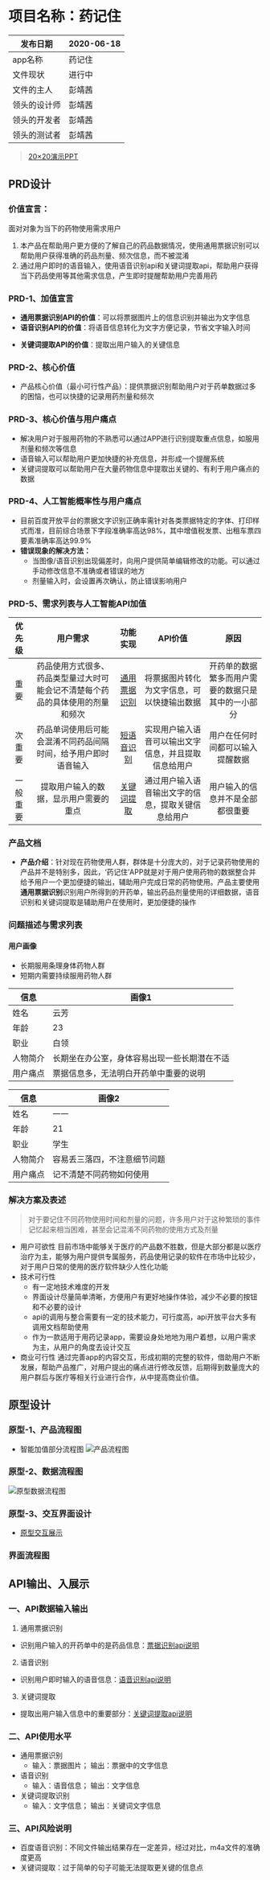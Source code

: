 # 项目名称：药记住


|  发布日期 | 2020-06-18 |
 | -- | -- |
 |  app名称 | 药记住 |
 |  文件现状 | 进行中 |
 |  文件的主人 | 彭靖茜|
 |  领头的设计师 | 彭靖茜 |
 |  领头的开发者 | 彭靖茜 |
 |  领头的测试者 | 彭靖茜 |
 
 > [20×20演示PPT](https://github.com/Pjx759/API_Final/blob/master/%E8%8D%AF%E8%AE%B0%E4%BD%8F20%C3%9720%E6%BC%94%E7%A4%BA.pptx)
## PRD设计
### 价值宣言：
面对对象为当下的药物使用需求用户
1. 本产品在帮助用户更方便的了解自己的药品数据情况，使用通用票据识别可以帮助用户获得准确的药品剂量、频次信息，而不被混淆
2. 通过用户即时的语音输入，使用语音识别api和关键词提取api，帮助用户获得当下药品使用等其他需求信息，产生即时提醒帮助用户完善用药
### PRD-1、加值宣言
- **通用票据识别API的价值**：可以将票据图片上的信息识别并输出为文字信息  
- **语音识别API的价值**：将语音信息转化为文字方便记录，节省文字输入时间  
* **关键词提取API的价值**：提取出用户输入的关键信息
### PRD-2、核心价值
- 产品核心价值（最小可行性产品）：提供票据识别帮助用户对于药单数据过多的困恼，也可以快捷的记录用药剂量和频次
### PRD-3、核心价值与用户痛点</h3>
* 解决用户对于服用药物的不熟悉可以通过APP进行识别提取重点信息，如服用剂量和频次等信息
* 语音输入可以帮助用户更加快捷的补充信息，并形成一个提醒系统  
* 关键词提取可以帮助用户在大量药物信息中提取出关键的、有利于用户痛点的数据
### PRD-4、人工智能概率性与用户痛点
* 目前百度开放平台的票据文字识别正确率需针对各类票据特定的字体、打印样式而准，目前综合场景下字段准确率高达98%，其中增值税发票、出租车票四要素准确率高达99.9%  
* **错误现象的解决方法：**
  * 当图像/语音识别出现偏差时，向用户提供简单编辑修改的功能。可以通过手动修改信息不准确或者错误的地方  
  * 剂量输入时，会设置再次确认，防止错误影响用户  
### PRD-5、需求列表与人工智能API加值  
| 优先级	| 用户需求	| 功能实现 | API价值 | 原因 |
| :--: | :--: | :--: | :--: | :--: |
| 重要	|药品使用方式很多、药品类型量过大时可能会记不清楚每个药品的具体使用的剂量和频次|[通用票据识别](https://ai.baidu.com/tech/ocr_receipts/receipt) 	| 将票据图片转化为文字信息，可以快捷输出数据 | 开药单的数据繁多而用户需要的数据只是其中的一小部分 |
| 次重要	|药品单词使用后可能会混淆不同药品间隔时间，给予用户即时语音输入|[短语音识别](https://ai.baidu.com/tech/speech/asr)| 实现用户输入语音可以输出文字信息，并且提取信息给用户 | 用户在任何时间都可以输入提醒数据 |  
| 一般重要	|提取用户输入的数据，显示用户需要的重点|[关键词提取](https://www.xfyun.cn/services/keyword-extraction)| 通过用户输入语音输出文字的信息，提取关键信息给用户 | 用户输入的信息并不是全部都很重要 |
### 产品文档
* **产品介绍**：针对现在药物使用人群，群体是十分庞大的，对于记录药物使用的产品并不是特别多，因此，‘药记住’APP就是对于用户使用药物的数据整合并给予用户一个更加便捷的输出，辅助用户完成日常的药物使用。产品主要使用**通用票据识别**识别用户所得到的开药单，输出药品剂量使用的详细数据，语音识别和关键词提取是辅助用户在使用时，更加便捷的操作
### 问题描述与需求列表
#### 用户画像
* 长期服用条理身体药物人群
* 短期内需要持续服用药物人群

| 信息 | 画像1 |
| -- | -- |
| 姓名 | 云芳 |
| 年龄 | 23 |
| 职业 | 白领 |
| 人物简介 | 长期坐在办公室，身体容易出现一些长期潜在不适 |
| 用户痛点 | 票据信息多，无法明白开药单中重要的说明 |

|信息|画像2|
| -- | -- |
| 姓名 | 一一|
|年龄|21|
|职业|学生|
|人物简介|容易丢三落四，不注意细节问题|
|用户痛点|记不清楚不同药物如何使用|
### 解决方案及表述
> 对于要记住不同药物使用时间和剂量的问题，许多用户对于这种繁琐的事件记忆起来相当困难，甚至会记混淆不同药物的使用方式及剂量
* 用户可欲性
目前市场中能够关于医疗的产品数不胜数，但是大部分都是以医疗治疗为主，能够为用户提供专属服务，药品使用记录的软件在市场中比较少，对于用户日常的使用的医疗软件缺少人性化功能
* 技术可行性
  * 有一定地技术难度的开发
  * 界面设计尽量简单清晰，方便用户有更好地操作体验，减少不必要的按钮和不必要的设计
  * api的调用与整合需要有一定的技术能力，可行度高，api开放平台大多有调用文档帮助使用
  * 作为一款适用于用药记录app，需要设身处地地为用户着想，以用户需求为主，从用户的角度去设计交互
* 商业可行性
通过完善app的内容交互，形成初期的完整的软件，借助用户不断发展，帮助产品推广，对用户提出的痛点进行修改反馈，后期得到数量庞大的用户群后与医疗等相关行业进行合作，从中提高商业价值。
## 原型设计
### 原型-1、产品流程图
* 智能加值部分流程图
![产品流程图](https://github.com/Pjx759/API_2020/blob/master/Finall/photos/%E4%BA%A7%E5%93%81%E6%B5%81%E7%A8%8B%E5%9B%BE.jpg)
### 原型-2、数据流程图
![原型数据流程图](https://github.com/Pjx759/API_2020/blob/master/Finall/photos/%E6%95%B0%E6%8D%AE%E6%B5%81%E7%A8%8B%E5%9B%BE.png)
### 原型-3、交互界面设计
* [原型交互展示](https://modao.cc/app/c0f063708635bcbed0bde59d2c79ef82f11b0232?simulator_type=device&sticky)
### 界面流程图

## API输出、入展示
### 一、API数据输入输出
1. 通用票据识别
  * 识别用户输入的开药单中的是药品信息：[票据识别api说明](https://github.com/Pjx759/API_Final/blob/master/codes/%E9%80%9A%E7%94%A8%E7%A5%A8%E6%8D%AE%E8%AF%86%E5%88%ABapi.md)
2. 语音识别
  * 识别用户即时输入的语音信息：[语音识别api说明](https://github.com/Pjx759/API_Final/blob/master/codes/%E8%AF%AD%E9%9F%B3%E8%AF%86%E5%88%ABapi.md)
3. 关键词提取
  * 提取出用户输入信息中的重要部分：[关键词提取api说明](https://github.com/Pjx759/API_Final/blob/master/codes/%E5%85%B3%E9%94%AE%E8%AF%8D%E6%8F%90%E5%8F%96api.md)

### 二、API使用水平
* 通用票据识别
  * 输入：票据图片； 输出：票据中的文字信息
* 语音识别
  * 输入：语音信息； 输出：文字信息
* 关键词提取识别
  * 输入：文字信息； 输出：关键词文字信息
### 三、API风险说明
* 百度语音识别：不同文件输出结果存在一定差异，经过对比，m4a文件的准确度更高
* 关键词提取：过于简单的句子可能无法提取更关键的信息点

